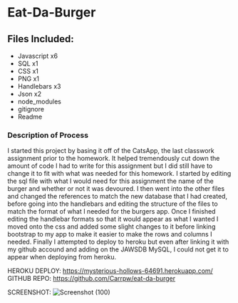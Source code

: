 # Eat-Da-Burger

## Files Included:

* Javascript x6
* SQL x1
* CSS x1
* PNG x1
* Handlebars x3
* Json x2
* node_modules
* gitignore
* Readme

### Description of Process

I started this project by basing it off of the CatsApp, the last classwork assignment prior to the homework. It helped tremendously cut down the amount of code I had to write for this assignment but I did still have to change it to fit with what was needed for this homework. I started by editing the sql file with what I would need for this assignment the name of the burger and whether or not it was devoured. I then went into the other files and changed the references to match the new database that I had created, before going into the handlebars and editing the structure of the files to match the format of what I needed for the burgers app. Once I finished editing the handlebar formats so that it would appear as what I wanted I moved onto the css and added some slight changes to it before linking bootstrap to my app to make it easier to make the rows and columns I needed. Finally I attempted to deploy to heroku but even after linking it with my github accound and adding on the JAWSDB MySQL, I could not get it to appear when deploying from heroku.

HEROKU DEPLOY: https://mysterious-hollows-64691.herokuapp.com/
GITHUB REPO: https://github.com/Carrpw/eat-da-burger

SCREENSHOT: ![Screenshot (100)](https://user-images.githubusercontent.com/73077219/101999716-cfe78f00-3cad-11eb-8f60-29eb4ade3a7c.png)